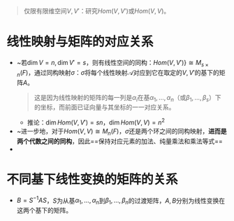 > 仅限有限维空间$V,V'$：研究$Hom(V,V')$或$Hom(V,V)$。

# 线性映射与矩阵的对应关系
- ~若$\dim V=n,\dim V'=s$，则有线性空间的同构：$Hom(V,V') \} \cong M_{s\times n}(F)$，通过同构映射$\sigma$：$\sigma$将每个线性映射$\mathcal{A}$对应到它在取定的$V,V'$的基下的矩阵$A$。
	> 这是因为线性映射的矩阵的每一列是$\alpha_{i}$在基$\alpha_{1},\dots,\alpha_{n}$（或$\beta_{1},\dots,\beta_{s}$）下的坐标，而前面已证向量与其坐标的一一对应关系。
	- 推论：$\dim Hom(V,V')=sn$，$\dim Hom(V,V)=n^2$
- ~进一步地，对于$Hom(V,V)\cong M_n(F)$，$\sigma$还是两个环之间的同构映射，**进而是两个代数之间的同构**，因此==保持对应元素的加法、纯量乘法和乘法等式==
-
# 不同基下线性变换的矩阵的关系

- $B=S^{-1}AS$，$S$为从基$\alpha_{1},\dots,\alpha_{n}$到$\beta_{1},\dots,\beta_{n}$的过渡矩阵，$A,B$分别为线性变换在这两个基下的矩阵。